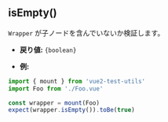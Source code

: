 ## isEmpty()

`Wrapper` が子ノードを含んでいないか検証します。

- **戻り値:** `{boolean}`

- **例:**

```js
import { mount } from 'vue2-test-utils'
import Foo from './Foo.vue'

const wrapper = mount(Foo)
expect(wrapper.isEmpty()).toBe(true)
```
